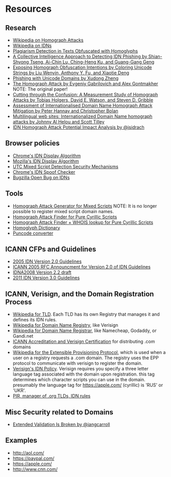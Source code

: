 # Resources

## Research

* [Wikipedia on Homograph Attacks](https://en.wikipedia.org/wiki/IDN_homograph_attack)
* [Wikipedia on IDNs](https://en.wikipedia.org/wiki/Internationalized_domain_name)
* [Plagiarism Detection in Texts Obfuscated with Homoglyphs](http://eprints.whiterose.ac.uk/112665/1/paper_247v2.pdf)
* [A Collective Intelligence Approach to Detecting IDN Phishing by Shian-Shyong Tseng, Ai-Chin Lu, Ching-Heng Ku, and Guang-Gang Geng](https://kaigi.org/jsai/webprogram/2013/pdf/960.pdf)
* [Exposing Homograph Obfuscation Intentions by Coloring Unicode Strings by Liu Wenyin, Anthony Y. Fu, and Xiaotie Deng](https://slides.tips/exposing-homograph-obfuscation-intentions-by-coloring-unicode-strings.html)
* [Phishing with Unicode Domains by Xudong Zheng](https://www.xudongz.com/blog/2017/idn-phishing/)
* [The Homograph Attack by Evgeniy Gabrilovich and Alex Gontmakher](http://evgeniy.gabrilovich.com/publications/papers/homograph_full.pdf) NOTE: The original paper!
* [Cutting through the Confusion: A Measurement Study of Homograph Attacks by Tobias Holgers, David E. Watson, and Steven D. Gribble](http://static.usenix.org/events/usenix06/tech/full_papers/holgers/holgers_html/)
* [Assessment of Internationalised Domain Name Homograph Attack Mitigation by Peter Hannay and Christopher Bolan](http://ro.ecu.edu.au/cgi/viewcontent.cgi?article=1010&context=ism)
* [Multilingual web sites: Internationalized Domain Name homograph attacks by Johnny Al Helou and Scott Tilley](http://ieeexplore.ieee.org/abstract/document/5623562/?reload=true)
* [IDN Homograph Attack Potential Impact Analysis by @jsidrach](https://github.com/jsidrach/idn-homograph-attack)

## Browser policies

* [Chrome's IDN Display Algorithm](https://www.chromium.org/developers/design-documents/idn-in-google-chrome)
* [Mozilla's IDN Display Algorithm](https://wiki.mozilla.org/IDN_Display_Algorithm)
* [UTC Mixed Script Detection Security Mechanisms](https://www.unicode.org/reports/tr39/#Mixed_Script_Detection)
* [Chrome's IDN Spoof Checker](https://cs.chromium.org/chromium/src/components/url_formatter/idn_spoof_checker.cc)
* [Bugzilla Open Bug on IDNs](https://bugzilla.mozilla.org/show_bug.cgi?id=1332714#c79)

## Tools

* [Homograph Attack Generator for Mixed Scripts](https://github.com/UndeadSec/EvilURL) NOTE: It is no longer possible to register mixed script domain names.
* [Homograph Attack Finder for Pure Cyrillic Scripts](https://github.com/frewsxcv/homograph-attack-finder/)
* [Homograph Attack Finder + WHOIS lookup for Pure Cyrillic Scripts](https://github.com/loganmeetsworld/homographs-talk/tree/master/ha-finder)
* [Homoglyph Dictionary](http://homoglyphs.net/)
* [Puncode converter](https://www.punycoder.com)

## ICANN CFPs and Guidelines

* [2005 IDN Version 2.0 Guidelines](https://www.icann.org/resources/unthemed-pages/idn-guidelines-2005-11-14-en)
* [ICANN 2005 RFC Announcment for Version 2.0 of IDN Guidelines](https://www.icann.org/news/announcement-2005-02-23-en)
* [IDNA2008 Version 2.2 draft](https://www.icann.org/en/system/files/files/idn-guidelines-26apr07-en.pdf)
* [2011 IDN Version 3.0 Guidelines](https://www.icann.org/resources/pages/idn-guidelines-2011-09-02-en)

## ICANN, Verisign, and the Domain Registration Process

* [Wikipedia for TLD](https://en.wikipedia.org/wiki/List_of_Internet_top-level_domains). Each TLD has its own Registry that manages it and defines its IDN rules.
* [Wikipedia for Domain Name Registry](https://en.wikipedia.org/wiki/Domain_name_registry), like Verisign
* [Wikipedia for Domain Name Registrar](https://en.wikipedia.org/wiki/Domain_name_registrar), like Namecheap, Godaddy, or Gandi.net
* [ICANN Accreditation and Verisign Certification](https://www.verisign.com/en_US/channel-resources/become-a-registrar/verisign-domain-registrar/index.xhtml) for distributing .com domains
* [Wikipedia for the Extensible Provisioning Protocol](https://en.wikipedia.org/wiki/Extensible_Provisioning_Protocol), which is used when a user on a registry requests a .com domain. The registry uses the EPP protocol to communicate with verisign to register the domain.
* [Verisign's IDN Policy](https://www.verisign.com/en_US/channel-resources/domain-registry-products/idn/idn-policy/registration-rules/index.xhtml). Verisign requires you specify a three letter language tag associated with the domain upon registration. this tag determines which character scripts you can use in the domain. presumably the language tag for https://аррӏе.com/ (cyrillic) is 'RUS' or 'UKR'.
* [PIR, manager of .org TLDs, IDN rules](https://pir.org/products/org-domain/org-idns/)

## Misc Security related to Domains

* [Extended Validation Is Broken by @iangcarroll](https://stripe.ian.sh/)

## Examples

* http://аоӏ.com/
* https://раураӏ.com/
* https://аррӏе.com/
* http://www.спп.com/